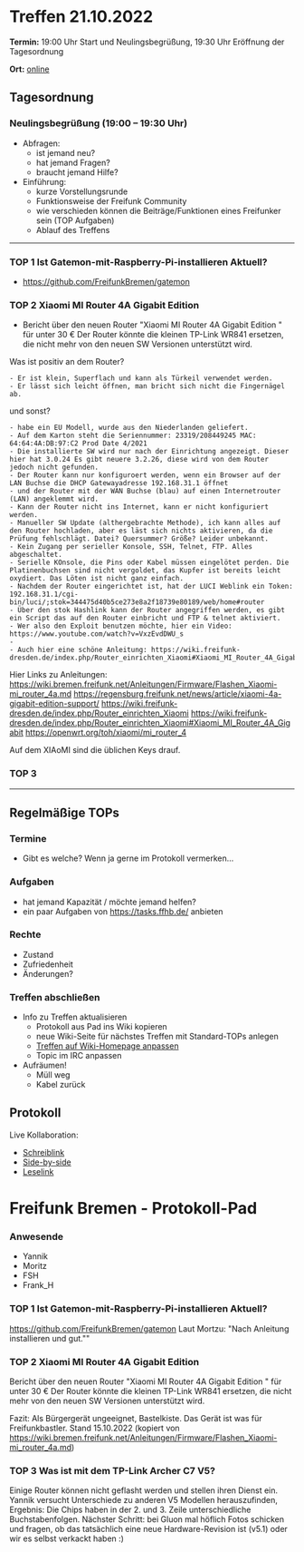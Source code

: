 # Treffen 21.10.2022

**Termin:** 19:00 Uhr Start und Neulingsbegrüßung, 19:30 Uhr Eröffnung der Tagesordnung

**Ort:** [online](https://bremen.freifunk.net/to/videokonf)

## Tagesordnung
### Neulingsbegrüßung (19:00 – 19:30 Uhr)

- Abfragen:
    - ist jemand neu?
    - hat jemand Fragen?
    - braucht jemand Hilfe?
- Einführung:
    - kurze Vorstellungsrunde
    - Funktionsweise der Freifunk Community
    - wie verschieden können die Beiträge/Funktionen eines Freifunker sein (TOP Aufgaben)
    - Ablauf des Treffens

---
### TOP 1 Ist Gatemon-mit-Raspberry-Pi-installieren Aktuell?
- https://github.com/FreifunkBremen/gatemon

### TOP 2 Xiaomi MI Router 4A Gigabit Edition
- Bericht über den neuen Router "Xiaomi MI Router 4A Gigabit Edition "  für unter 30 €
    Der Router könnte die kleinen TP-Link WR841 ersetzen, die nicht mehr von den neuen SW Versionen unterstützt wird.
    
Was ist positiv an dem Router?

    - Er ist klein, Superflach und kann als Türkeil verwendet werden.
    - Er lässt sich leicht öffnen, man bricht sich nicht die Fingernägel ab.


und sonst?

    - habe ein EU Modell, wurde aus den Niederlanden geliefert. 
    - Auf dem Karton steht die Seriennummer: 23319/208449245 MAC: 64:64:4A:DB:97:C2 Prod Date 4/2021
    - Die installierte SW wird nur nach der Einrichtung angezeigt. Dieser hier hat 3.0.24 Es gibt neuere 3.2.26, diese wird von dem Router jedoch nicht gefunden.
    - Der Router kann nur konfiguroert werden, wenn ein Browser auf der LAN Buchse die DHCP Gatewayadresse 192.168.31.1 öffnet
    - und der Router mit der WAN Buchse (blau) auf einen Internetrouter (LAN) angeklemmt wird.
    - Kann der Router nicht ins Internet, kann er nicht konfiguriert werden.
    - Manueller SW Update (althergebrachte Methode), ich kann alles auf den Router hochladen, aber es läst sich nichts aktivieren, da die Prüfung fehlschlägt. Datei? Quersummer? Größe? Leider unbekannt.
    - Kein Zugang per serieller Konsole, SSH, Telnet, FTP. Alles abgeschaltet.
    - Serielle KOnsole, die Pins oder Kabel müssen eingelötet perden. Die Platinenbuchsen sind nicht vergoldet, das Kupfer ist bereits leicht oxydiert. Das Löten ist nicht ganz einfach. 
    - Nachdem der Router eingerichtet ist, hat der LUCI Weblink ein Token: 192.168.31.1/cgi-bin/luci/;stok=344475d40b5ce273e8a2f18739e80189/web/home#router 
    - Über den stok Hashlink kann der Router angegriffen werden, es gibt ein Script das auf den Router einbricht und FTP & telnet aktiviert.
    - Wer also den Exploit benutzen möchte, hier ein Video: https://www.youtube.com/watch?v=VxzEvdDWU_s
    - 
    - Auch hier eine schöne Anleitung: https://wiki.freifunk-dresden.de/index.php/Router_einrichten_Xiaomi#Xiaomi_MI_Router_4A_Gigabit
    

Hier Links zu Anleitungen:
https://wiki.bremen.freifunk.net/Anleitungen/Firmware/Flashen_Xiaomi-mi_router_4a.md 
https://regensburg.freifunk.net/news/article/xiaomi-4a-gigabit-edition-support/ 
https://wiki.freifunk-dresden.de/index.php/Router_einrichten_Xiaomi 
https://wiki.freifunk-dresden.de/index.php/Router_einrichten_Xiaomi#Xiaomi_MI_Router_4A_Gigabit 
https://openwrt.org/toh/xiaomi/mi_router_4 

Auf dem XIAoMI sind die üblichen Keys drauf.

### TOP 3


---
## Regelmäßige TOPs

### Termine

- Gibt es welche? Wenn ja gerne im Protokoll vermerken...

### Aufgaben

- hat jemand Kapazität / möchte jemand helfen?
- ein paar Aufgaben von https://tasks.ffhb.de/ anbieten

### Rechte

- Zustand
- Zufriedenheit
- Änderungen?

### Treffen abschließen

- Info zu Treffen aktualisieren
  - Protokoll aus Pad ins Wiki kopieren
  - neue Wiki-Seite für nächstes Treffen mit Standard-TOPs anlegen
  - [Treffen auf Wiki-Homepage anpassen](https://wiki.bremen.freifunk.net/Home)
  - Topic im IRC anpassen
- Aufräumen!
  - Müll weg
  - Kabel zurück

## Protokoll

Live Kollaboration:

* [Schreiblink](https://hackmd.io/AwDgnA7ATArKC0BGGBjAzPALAUzSeARgYgGzxQAmEFFwiKBEKAhkA===?edit)
* [Side-by-side](https://hackmd.io/AwDgnA7ATArKC0BGGBjAzPALAUzSeARgYgGzxQAmEFFwiKBEKAhkA===?both)
* [Leselink](https://hackmd.io/AwDgnA7ATArKC0BGGBjAzPALAUzSeARgYgGzxQAmEFFwiKBEKAhkA===?view)

# Freifunk Bremen - Protokoll-Pad

### Anwesende
- Yannik
- Moritz
- FSH
- Frank_H


### TOP 1 Ist Gatemon-mit-Raspberry-Pi-installieren Aktuell?
https://github.com/FreifunkBremen/gatemon
Laut Mortzu: "Nach Anleitung installieren und gut.""

### TOP 2 Xiaomi MI Router 4A Gigabit Edition
Bericht über den neuen Router "Xiaomi MI Router 4A Gigabit Edition " für unter 30 € Der Router könnte die kleinen TP-Link WR841 ersetzen, die nicht mehr von den neuen SW Versionen unterstützt wird.

Fazit: 
Als Bürgergerät ungeeignet, Bastelkiste. Das Gerät ist was für Freifunkbastler. Stand 15.10.2022
(kopiert von https://wiki.bremen.freifunk.net/Anleitungen/Firmware/Flashen_Xiaomi-mi_router_4a.md)


### TOP 3 Was ist mit dem TP-Link Archer C7 V5?
Einige Router können nicht geflasht werden und stellen ihren Dienst ein. Yannik versucht Unterschiede zu anderen V5 Modellen herauszufinden, Ergebnis: Die Chips haben in der 2. und 3. Zeile unterschiedliche Buchstabenfolgen.
Nächster Schritt: bei Gluon mal höflich Fotos schicken und fragen, ob das tatsächlich eine neue Hardware-Revision ist (v5.1) oder wir es selbst verkackt haben :)


